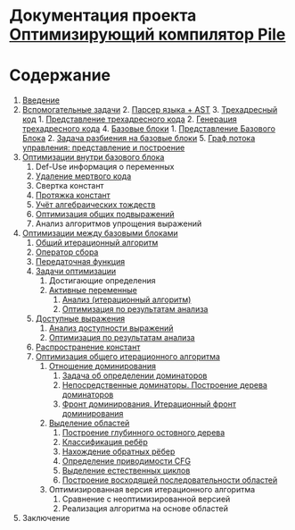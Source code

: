 # Документация проекта [Оптимизирующий компилятор Pile](https://github.com/mmcsOptimizingCompilers2016/pile)

# Содержание

1. [Введение](#введение)
2. [Вспомогательные задачи](#вспомогательные-задачи)
    2. [Парсер языка + AST](#парсер-языка-ast)
    3. [Трехадресный код](#трехадресный-код) 
        1. [Представление трехадресного кода](#представление-трехадресного-кода)
        2. [Генерация трехадресного кода](#генерация-трехадресного-кода)
    4. [Базовые блоки](#базовые-блоки)
        1. [Представление Базового Блока](#представление-базового-блока)
        2. [Задача разбиения на базовые блоки](#задача-разбиения-на-базовые-блоки)
    5. [Граф потока управления: представление и построение](#граф-потока-управления-представление-и-построение)
3.  [Оптимизации внутри базового блока](#оптимизации-внутри-базового-блока)
       1. Def-Use информация о переменных
       2. [Удаление мертвого кода](#удаление-мертвого-кода)
       3. Свертка констант 
       4. [Протяжка констант](#протяжка-констант)
       5. [Учёт алгебраических тождеств](#учёт-алгебраических-тождеств)
       6. [Оптимизация общих подвыражений](#оптимизация-общих-подвыражений)
       7. Анализ алгоритмов упрощения выражений
4.  [Оптимизации между базовыми блоками](#оптимизации-между-базовыми-блоками)
    1.  [Общий итерационный алгоритм](#общий-итерационный-алгоритм)
       1. [Оператор сбора](#оператор-сбора)
       2. [Передаточная функция](#передаточная-функция)
    2. [Задачи оптимизации](#задачи-оптимизации)
        1. Достигающие определения
        2. [Активные переменные](#анализ-активных-переменных-между-базовыми-блоками)
            1. [Анализ (итерационный алгоритм)](#анализ-активных-переменных-между-базовыми-блоками)
            2. [Оптимизация по результатам анализа](#оптимизация-по-результатам-анализа-активных-переменных)
    3. [Доступные выражения](#доступные-выражения)
          1. [Анализ доступности выражений](#анализ-доступности-выражений-между-базовыми-блоками)
          2. [Оптимизация по результатам анализа](#оптимизация-по-результатам-анализа-доступных-выражений) 
    4. [Распространение констант](#задача-распространения-констант-между-базовыми-блоками)
    5. [Оптимизация общего итерационного алгоритма](#оптимизация-общего-итерационного-алгоритма)
         1.  [Отношение доминирования](#отношение-доминирования) 
             1. [Задача об определении доминаторов](#задача-об-определении-доминаторов)
             2. [Непосредственные доминаторы. Построение дерева доминаторов](#непосредственные-доминаторы-построение-дерева-доминаторов)
             3. [Фронт доминирования. Итерационный фронт доминирования](#построение-фронта-доминирования-df-и-итерационного-фронта-доминирования-idf)
         2. [Выделение областей]()
             1. [Построение глубинного остовного дерева](#построение-глубинного-остовного-дерева)
             2. [Классификация ребёр](#классификация-ребёр-наступающие-отступающие-поперечные)
             3. [Нахождение обратных рёбер](#нахождение-обратных-рёбер)
             4. [Определение приводимости CFG](#граф-потока-управления-проверка-приводимости)
             5. [Выделение естественных циклов](#граф-потока-управления-выделение-естественных-циклов)
             6. [Построение восходящей последовательности областей](#построение-восходящей-последовательности-областей)
         3. Оптимизированная версия итерационного алгоритма
             1. Сравнение с неоптимизированной версией
             2. Реализация алгоритма на основе областей
4.  Заключение














